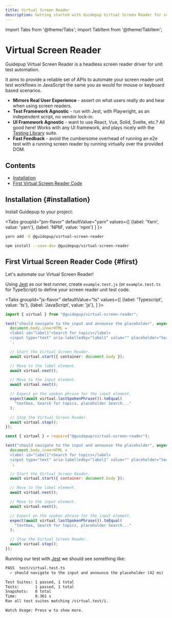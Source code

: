 ```yaml
---
title: Virtual Screen Reader
description: Getting started with Guidepup Virtual Screen Reader for screen reader automation in accessibility unit testing
---
```


import Tabs from '@theme/Tabs';
import TabItem from '@theme/TabItem';

# Virtual Screen Reader

Guidepup Virtual Screen Reader is a headless screen reader driver for unit test automation.

It aims to provide a reliable set of APIs to automate your screen reader unit test workflows in JavaScript the same you as would for mouse or keyboard based scenarios.

- **Mirrors Real User Experience** - assert on what users really do and hear when using screen readers.
- **Test Framework Agnostic** - run with Jest, with Playwright, as an independent script, no vendor lock-in.
- **UI Framework Agnostic** - want to use React, Vue, Solid, Svelte, etc.? All good here! Works with any UI framework, and plays nicely with the [Testing Library](https://testing-library.com/) suite.
- **Fast Feedback** - avoid the cumbersome overhead of running an e2e test with a running screen reader by running virtually over the provided DOM.

## Contents

- [Installation](./virtual#installation)
- [First Virtual Screen Reader Code](./virtual#first)

## Installation {#installation}

Install Guidepup to your project:

<Tabs
groupId="pm-flavor"
defaultValue="yarn"
values={[
{label: 'Yarn', value: 'yarn'},
{label: 'NPM', value: 'npm'}
]
}>
<TabItem value="yarn">

```bash
yarn add -D @guidepup/virtual-screen-reader
```

</TabItem>
<TabItem value="npm">

```bash
npm install --save-dev @guidepup/virtual-screen-reader
```

</TabItem>
</Tabs>

## First Virtual Screen Reader Code {#first}

Let's automate our Virtual Screen Reader!

Using [Jest](https://jestjs.io/) as our test runner, create `example.test.js` (or `example.test.ts` for TypeScript) to define your screen reader unit test code.

<Tabs
groupId="js-flavor"
defaultValue="ts"
values={[
{label: 'Typescript', value: 'ts'},
{label: 'JavaScript', value: 'js'},
]
}>
<TabItem value="ts">

```ts
import { virtual } from "@guidepup/virtual-screen-reader";

test("should navigate to the input and announce the placeholder", async () => {
  document.body.innerHTML = `
  <label id="label1">Search for topics</label>
  <input type="text" aria-labelledby="label1" value="" placeholder="Search..."/>
  `;

  // Start the Virtual Screen Reader.
  await virtual.start({ container: document.body });

  // Move to the label element.
  await virtual.next();

  // Move to the input element.
  await virtual.next();

  // Expect on the spoken phrase for the input element.
  expect(await virtual.lastSpokenPhrase()).toEqual(
    "textbox, Search for topics, placeholder Search..."
  );

  // Stop the Virtual Screen Reader.
  await virtual.stop();
});
```

</TabItem>
<TabItem value="js">

```js
const { virtual } = require("@guidepup/virtual-screen-reader");

test("should navigate to the input and announce the placeholder", async () => {
  document.body.innerHTML = `
  <label id="label1">Search for topics</label>
  <input type="text" aria-labelledby="label1" value="" placeholder="Search..."/>
  `;

  // Start the Virtual Screen Reader.
  await virtual.start({ container: document.body });

  // Move to the label element.
  await virtual.next();

  // Move to the input element.
  await virtual.next();

  // Expect on the spoken phrase for the input element.
  expect(await virtual.lastSpokenPhrase()).toEqual(
    "textbox, Search for topics, placeholder Search..."
  );

  // Stop the Virtual Screen Reader.
  await virtual.stop();
});
```

</TabItem>
</Tabs>

Running our test with [Jest](https://jestjs.io/) we should see something like:

```txt
PASS  test/virtual.test.ts
  ✓ should navigate to the input and announce the placeholder (42 ms)

Test Suites: 1 passed, 1 total
Tests:       1 passed, 1 total
Snapshots:   0 total
Time:        0.361 s
Ran all test suites matching /virtual.test/i.

Watch Usage: Press w to show more.
```
